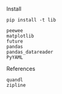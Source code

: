 Install

```
pip install -t lib

peewee
matplotlib
future
pandas
pandas_datareader
PyYAML
```

References

```
quandl
zipline
```

